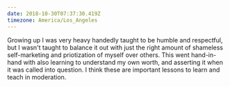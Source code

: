 ```yaml
---
date: 2018-10-30T07:37:30.419Z
timezone: America/Los_Angeles
---
```


Growing up I was very heavy handedly taught to be humble and respectful, but I
wasn't taught to balance it out with just the right amount of shameless
self-marketing and priotization of myself over others. This went hand-in-hand
with also learning to understand my own worth, and asserting it when it was
called into question. I think these are important lessons to learn and teach in
moderation.
